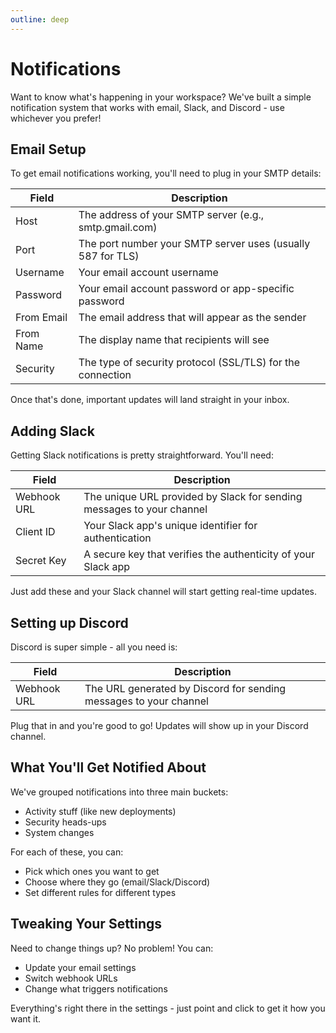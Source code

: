 ```yaml
---
outline: deep
---
```


# Notifications

Want to know what's happening in your workspace? We've built a simple notification system that works with email, Slack, and Discord - use whichever you prefer!

## Email Setup

To get email notifications working, you'll need to plug in your SMTP details:

| Field | Description |
|-------|-------------|
| Host | The address of your SMTP server (e.g., smtp.gmail.com) |
| Port | The port number your SMTP server uses (usually 587 for TLS) |
| Username | Your email account username |
| Password | Your email account password or app-specific password |
| From Email | The email address that will appear as the sender |
| From Name | The display name that recipients will see |
| Security | The type of security protocol (SSL/TLS) for the connection |

Once that's done, important updates will land straight in your inbox.

## Adding Slack

Getting Slack notifications is pretty straightforward. You'll need:

| Field | Description |
|-------|-------------|
| Webhook URL | The unique URL provided by Slack for sending messages to your channel |
| Client ID | Your Slack app's unique identifier for authentication |
| Secret Key | A secure key that verifies the authenticity of your Slack app |

Just add these and your Slack channel will start getting real-time updates.

## Setting up Discord

Discord is super simple - all you need is:

| Field | Description |
|-------|-------------|
| Webhook URL | The URL generated by Discord for sending messages to your channel |

Plug that in and you're good to go! Updates will show up in your Discord channel.

## What You'll Get Notified About

We've grouped notifications into three main buckets:

* Activity stuff (like new deployments)
* Security heads-ups
* System changes

For each of these, you can:
* Pick which ones you want to get
* Choose where they go (email/Slack/Discord)
* Set different rules for different types

## Tweaking Your Settings

Need to change things up? No problem! You can:
* Update your email settings
* Switch webhook URLs
* Change what triggers notifications

Everything's right there in the settings - just point and click to get it how you want it.